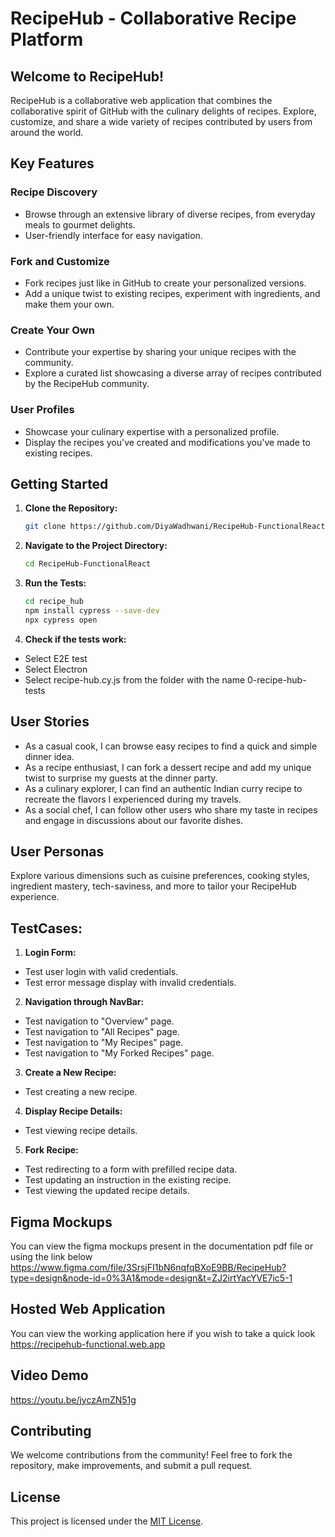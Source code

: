 # RecipeHub - Collaborative Recipe Platform

## Welcome to RecipeHub!

RecipeHub is a collaborative web application that combines the collaborative spirit of GitHub with the culinary delights of recipes. Explore, customize, and share a wide variety of recipes contributed by users from around the world.

## Key Features

### Recipe Discovery
- Browse through an extensive library of diverse recipes, from everyday meals to gourmet delights.
- User-friendly interface for easy navigation.

### Fork and Customize
- Fork recipes just like in GitHub to create your personalized versions.
- Add a unique twist to existing recipes, experiment with ingredients, and make them your own.

### Create Your Own
- Contribute your expertise by sharing your unique recipes with the community.
- Explore a curated list showcasing a diverse array of recipes contributed by the RecipeHub community.

### User Profiles
- Showcase your culinary expertise with a personalized profile.
- Display the recipes you've created and modifications you've made to existing recipes.

## Getting Started

1. **Clone the Repository:**
    ```bash
   git clone https://github.com/DiyaWadhwani/RecipeHub-FunctionalReact.git

2. **Navigate to the Project Directory:**
    ```bash
   cd RecipeHub-FunctionalReact

3. **Run the Tests:**
    ```bash
    cd recipe_hub
    npm install cypress --save-dev
    npx cypress open

4. **Check if the tests work:**
- Select E2E test
- Select Electron
- Select recipe-hub.cy.js from the folder with the name 0-recipe-hub-tests

## User Stories

- As a casual cook, I can browse easy recipes to find a quick and simple dinner idea.
- As a recipe enthusiast, I can fork a dessert recipe and add my unique twist to surprise my guests at the dinner party.
- As a culinary explorer, I can find an authentic Indian curry recipe to recreate the flavors I experienced during my travels.
- As a social chef, I can follow other users who share my taste in recipes and engage in discussions about our favorite dishes.

## User Personas

Explore various dimensions such as cuisine preferences, cooking styles, ingredient mastery, tech-saviness, and more to tailor your RecipeHub experience.

## TestCases:

1. **Login Form:**
- Test user login with valid credentials.
- Test error message display with invalid credentials.

2. **Navigation through NavBar:**
- Test navigation to "Overview" page.
- Test navigation to "All Recipes" page.
- Test navigation to "My Recipes" page.
- Test navigation to "My Forked Recipes" page.

3. **Create a New Recipe:**
- Test creating a new recipe.

4. **Display Recipe Details:**
- Test viewing recipe details.

5. **Fork Recipe:**
- Test redirecting to a form with prefilled recipe data.
- Test updating an instruction in the existing recipe.
- Test viewing the updated recipe details.

## Figma Mockups

You can view the figma mockups present in the documentation pdf file or using the link below
https://www.figma.com/file/3SrsjFI1bN6nqfqBXoE9BB/RecipeHub?type=design&node-id=0%3A1&mode=design&t=ZJ2irtYacYVE7ic5-1


## Hosted Web Application

You can view the working application here if you wish to take a quick look
https://recipehub-functional.web.app

## Video Demo
https://youtu.be/jyczAmZN51g

## Contributing

We welcome contributions from the community! Feel free to fork the repository, make improvements, and submit a pull request.

## License

This project is licensed under the [MIT License](LICENSE).
